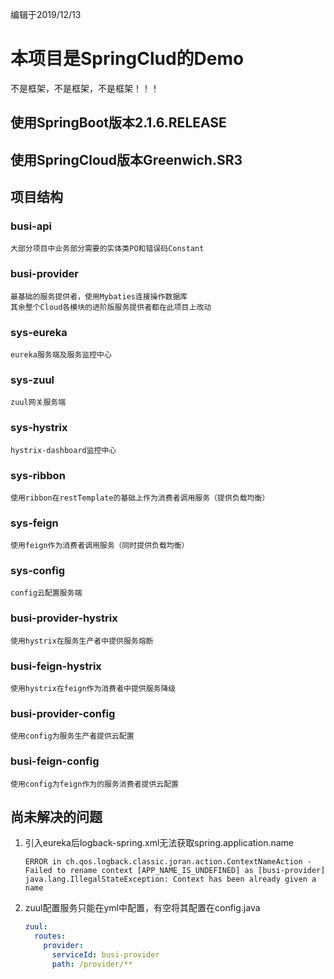 编辑于2019/12/13

# 本项目是SpringClud的Demo

不是框架，不是框架，不是框架！！！



## 使用SpringBoot版本2.1.6.RELEASE

## 使用SpringCloud版本Greenwich.SR3



## 项目结构

### busi-api

~~~properties
大部分项目中业务部分需要的实体类PO和错误码Constant
~~~

### busi-provider

~~~properties
最基础的服务提供者，使用Mybaties连接操作数据库
其余整个Cloud各模块的进阶版服务提供者都在此项目上改动
~~~



### sys-eureka

~~~properties
eureka服务端及服务监控中心
~~~

### sys-zuul

~~~properties
zuul网关服务端
~~~

### sys-hystrix

~~~properties
hystrix-dashboard监控中心
~~~

### sys-ribbon

~~~properties
使用ribbon在restTemplate的基础上作为消费者调用服务（提供负载均衡）
~~~

### sys-feign

~~~properties
使用feign作为消费者调用服务（同时提供负载均衡）
~~~

### sys-config

~~~properties
config云配置服务端
~~~



### busi-provider-hystrix

~~~properties
使用hystrix在服务生产者中提供服务熔断
~~~

### busi-feign-hystrix

~~~properties
使用hystrix在feign作为消费者中提供服务降级
~~~



### busi-provider-config

~~~properties
使用config为服务生产者提供云配置
~~~

### busi-feign-config

~~~properties
使用config为feign作为的服务消费者提供云配置
~~~





## 尚未解决的问题

1. 引入eureka后logback-spring.xml无法获取spring.application.name

   ~~~properties
   ERROR in ch.qos.logback.classic.joran.action.ContextNameAction - Failed to rename context [APP_NAME_IS_UNDEFINED] as [busi-provider] java.lang.IllegalStateException: Context has been already given a name
   ~~~

2. zuul配置服务只能在yml中配置，有空将其配置在config.java

   ~~~yml
   zuul:
     routes:
       provider:
         serviceId: busi-provider
         path: /provider/**
   ~~~